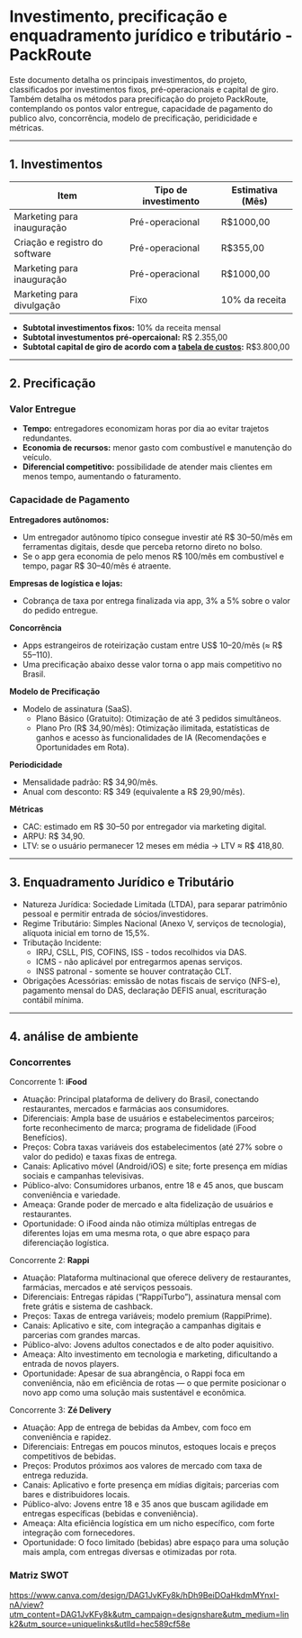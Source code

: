 # Investimento, precificação e enquadramento jurídico e tributário  - PackRoute

Este documento detalha os principais investimentos, do projeto, classificados por investimentos fixos, pré-operacionais e capital de giro.
Também detalha os métodos para precificação do projeto PackRoute, contemplando os pontos valor entregue, capacidade de pagamento do publico alvo, 
concorrência, modelo de precificação, peridicidade e métricas.

---

## 1. Investimentos

| Item                                      | Tipo de investimento      |  Estimativa (Mês)   |
|-------------------------------------------|---------------------------|---------------------|
| Marketing para inauguração                |      Pré-operacional      |      R$1000,00      |
| Criação e registro do software            |      Pré-operacional      |      R$355,00       |
| Marketing para inauguração                |      Pré-operacional      |      R$1000,00      |
| Marketing para divulgação                 |           Fixo            |   10% da receita    |

- **Subtotal investimentos fixos:** 10% da receita mensal 
- **Subtotal investumentos pré-opercaional:**  R$ 2.355,00
- **Subtotal capital de giro de acordo com a [tabela de custos](https://github.com/ICEI-PUC-Minas-PPC-CC/icei-puc-minas-ppc-cc-tai3-022025-packroute/blob/main/docs/custos_estudos.md):**  R$3.800,00

---

## 2. Precificação

### Valor Entregue
- **Tempo:** entregadores economizam horas por dia ao evitar trajetos redundantes.
- **Economia de recursos:** menor gasto com combustível e manutenção do veículo.
- **Diferencial competitivo:** possibilidade de atender mais clientes em menos tempo, aumentando o faturamento.

### Capacidade de Pagamento
**Entregadores autônomos:**
- Um entregador autônomo típico consegue investir até R$ 30–50/mês em ferramentas digitais, desde que perceba retorno direto no bolso.
- Se o app gera economia de pelo menos R$ 100/mês em combustível e tempo, pagar R$ 30–40/mês é atraente.

**Empresas de logística e lojas:**
- Cobrança de taxa por entrega finalizada via app, 3% a 5% sobre o valor do pedido entregue.


**Concorrência**
- Apps estrangeiros de roteirização custam entre US$ 10–20/mês (≈ R$ 55–110).
- Uma precificação abaixo desse valor torna o app mais competitivo no Brasil.

**Modelo de Precificação**
- Modelo de assinatura (SaaS).
  - Plano Básico (Gratuito): Otimização de até 3 pedidos simultâneos.
  - Plano Pro (R$ 34,90/mês): Otimização ilimitada, estatísticas de ganhos e acesso às funcionalidades de IA (Recomendações e Oportunidades em Rota).

**Periodicidade**
- Mensalidade padrão: R$ 34,90/mês.
- Anual com desconto: R$ 349 (equivalente a R$ 29,90/mês).

**Métricas**
- CAC: estimado em R$ 30–50 por entregador via marketing digital.
- ARPU: R$ 34,90.
- LTV: se o usuário permanecer 12 meses em média → LTV ≈ R$ 418,80.
  
---

## 3. Enquadramento Jurídico e Tributário
- Natureza Jurídica: Sociedade Limitada (LTDA), para separar patrimônio pessoal e permitir entrada de sócios/investidores.
- Regime Tributário: Simples Nacional (Anexo V, serviços de tecnologia), alíquota inicial em torno de 15,5%.
- Tributação Incidente:
  - IRPJ, CSLL, PIS, COFINS, ISS - todos recolhidos via DAS.
  - ICMS - não aplicável por entregarmos apenas serviços.
  - INSS patronal - somente se houver contratação CLT.
- Obrigações Acessórias: emissão de notas fiscais de serviço (NFS-e), pagamento mensal do DAS, declaração DEFIS anual, escrituração contábil mínima.
 
---

## 4. análise de ambiente 
### Concorrentes

Concorrente 1: **iFood**

- Atuação: Principal plataforma de delivery do Brasil, conectando restaurantes, mercados e farmácias aos consumidores.
- Diferenciais: Ampla base de usuários e estabelecimentos parceiros; forte reconhecimento de marca; programa de fidelidade (iFood Benefícios).
- Preços: Cobra taxas variáveis dos estabelecimentos (até 27% sobre o valor do pedido) e taxas fixas de entrega.
- Canais: Aplicativo móvel (Android/iOS) e site; forte presença em mídias sociais e campanhas televisivas.
- Público-alvo: Consumidores urbanos, entre 18 e 45 anos, que buscam conveniência e variedade.
- Ameaça: Grande poder de mercado e alta fidelização de usuários e restaurantes.
- Oportunidade: O iFood ainda não otimiza múltiplas entregas de diferentes lojas em uma mesma rota, o que abre espaço para diferenciação logística.

Concorrente 2: **Rappi**

- Atuação: Plataforma multinacional que oferece delivery de restaurantes, farmácias, mercados e até serviços pessoais.
- Diferenciais: Entregas rápidas (“RappiTurbo”), assinatura mensal com frete grátis e sistema de cashback.
- Preços: Taxas de entrega variáveis; modelo premium (RappiPrime).
- Canais: Aplicativo e site, com integração a campanhas digitais e parcerias com grandes marcas.
- Público-alvo: Jovens adultos conectados e de alto poder aquisitivo.
- Ameaça: Alto investimento em tecnologia e marketing, dificultando a entrada de novos players.
- Oportunidade: Apesar de sua abrangência, o Rappi foca em conveniência, não em eficiência de rotas — o que permite posicionar o novo app como uma solução mais sustentável e econômica.

Concorrente 3: **Zé Delivery**

- Atuação: App de entrega de bebidas da Ambev, com foco em conveniência e rapidez.
- Diferenciais: Entregas em poucos minutos, estoques locais e preços competitivos de bebidas.
- Preços: Produtos próximos aos valores de mercado com taxa de entrega reduzida.
- Canais: Aplicativo e forte presença em mídias digitais; parcerias com bares e distribuidores locais.
- Público-alvo: Jovens entre 18 e 35 anos que buscam agilidade em entregas específicas (bebidas e conveniência).
- Ameaça: Alta eficiência logística em um nicho específico, com forte integração com fornecedores.
- Oportunidade: O foco limitado (bebidas) abre espaço para uma solução mais ampla, com entregas diversas e otimizadas por rota.


### Matriz SWOT
https://www.canva.com/design/DAG1JvKFy8k/hDh9BeiDOaHkdmMYnxI-nA/view?utm_content=DAG1JvKFy8k&utm_campaign=designshare&utm_medium=link2&utm_source=uniquelinks&utlId=hec589cf58e


